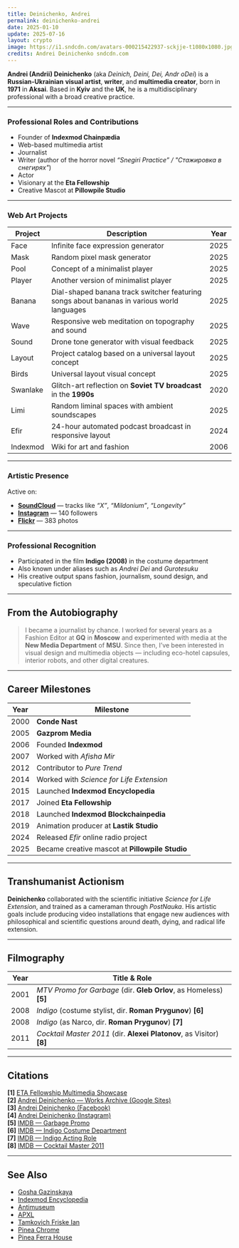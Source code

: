 ```yaml
---
title: Deinichenko, Andrei  
permalink: deinichenko-andrei  
date: 2025-01-10  
update: 2025-07-16  
layout: crypto  
image: https://i1.sndcdn.com/avatars-000215422937-sckjje-t1080x1080.jpg  
credits: Andrei Deinichenko sndcdn.com  
---
```


**Andrei (Andrii) Deinichenko** (aka *Deinich, Deini, Dei, Andr oDei*) is a **Russian-Ukrainian** **visual artist**, **writer**, and **multimedia creator**, born in **1971** in **Aksai**. Based in **Kyiv** and the **UK**, he is a multidisciplinary professional with a broad creative practice.

---

### Professional Roles and Contributions

- Founder of **Indexmod Chainpædia**
- Web-based multimedia artist
- Journalist
- Writer (author of the horror novel *“Snegiri Practice” / "Стажировка в снегирях"*)
- Actor
- Visionary at the **Eta Fellowship**
- Creative Mascot at **Pillowpile Studio**

---

### Web Art Projects

| Project     | Description                                                                                      | Year |
|-------------|--------------------------------------------------------------------------------------------------|------|
| Face        | Infinite face expression generator                                                               | 2025 |
| Mask        | Random pixel mask generator                                                                      | 2025 |
| Pool        | Concept of a minimalist player                                                                   | 2025 |
| Player      | Another version of minimalist player                                                             | 2025 |
| Banana      | Dial-shaped banana track switcher featuring songs about bananas in various world languages      | 2025 |
| Wave        | Responsive web meditation on topography and sound                                                | 2025 |
| Sound       | Drone tone generator with visual feedback                                                        | 2025 |
| Layout      | Project catalog based on a universal layout concept                                              | 2025 |
| Birds       | Universal layout visual concept                                                                  | 2025 |
| Swanlake    | Glitch-art reflection on **Soviet TV broadcast** in the **1990s**                                | 2020 |
| Limi        | Random liminal spaces with ambient soundscapes                                                   | 2025 |
| Efir        | 24-hour automated podcast broadcast in responsive layout                                         | 2024 |
| Indexmod    | Wiki for art and fashion                                                                         | 2006 |

---

### Artistic Presence

Active on:
- **[SoundCloud](https://soundcloud.com/deinichenko-andrei)** — tracks like *“Х”*, *“Mildonium”*, *“Longevity”*
- **[Instagram](https://www.instagram.com/andrei.deinichenko/)** — 140 followers
- **[Flickr](https://www.flickr.com/photos/49023353@N04/)** — 383 photos

---

### Professional Recognition

- Participated in the film **Indigo (2008)** in the costume department  
- Also known under aliases such as *Andrei Dei* and *Gurotesuku*  
- His creative output spans fashion, journalism, sound design, and speculative fiction

---

## From the Autobiography

> I became a journalist by chance. I worked for several years as a Fashion Editor at **GQ** in **Moscow** and experimented with media at the **New Media Department** of **MSU**. Since then, I’ve been interested in visual design and multimedia objects — including eco-hotel capsules, interior robots, and other digital creatures.

---

## Career Milestones

| Year | Milestone                                  |
|------|--------------------------------------------|
| 2000 | **Conde Nast**                             |
| 2005 | **Gazprom Media**                          |
| 2006 | Founded **Indexmod**                       |
| 2007 | Worked with *Afisha Mir*                   |
| 2012 | Contributor to *Pure Trend*                |
| 2014 | Worked with *Science for Life Extension*   |
| 2015 | Launched **Indexmod Encyclopedia**         |
| 2017 | Joined **Eta Fellowship**                  |
| 2018 | Launched **Indexmod Blockchainpedia**      |
| 2019 | Animation producer at **Lastik Studio**    |
| 2024 | Released *Efir* online radio project       |
| 2025 | Became creative mascot at **Pillowpile Studio** |

---

## Transhumanist Actionism

**Deinichenko** collaborated with the scientific initiative *Science for Life Extension*, and trained as a cameraman through *PostNauka*. His artistic goals include producing video installations that engage new audiences with philosophical and scientific questions around death, dying, and radical life extension.

---

## Filmography

| Year | Title & Role                                                                 |
|------|------------------------------------------------------------------------------|
| 2001 | *MTV Promo for Garbage* (dir. **Gleb Orlov**, as Homeless) **[5]**          |
| 2008 | *Indigo* (costume stylist, dir. **Roman Prygunov**) **[6]**                 |
| 2008 | *Indigo* (as Narco, dir. **Roman Prygunov**) **[7]**                        |
| 2011 | *Cocktail Master 2011* (dir. **Alexei Platonov**, as Visitor) **[8]**       |

---

## Citations

**[1]** [ETA Fellowship Multimedia Showcase](http://e-t-a.space/14-февраля-2018)  
**[2]** [Andrei Deinichenko — Works Archive (Google Sites)](https://sites.google.com/site/andreideinichenko/)  
**[3]** [Andrei Deinichenko (Facebook)](https://www.facebook.com/deinichenkoandrei/friends)  
**[4]** [Andrei Deinichenko (Instagram)](https://www.instagram.com/deinichenkoandrei/)  
**[5]** [IMDB — Garbage Promo](http://www.imdb.com/name/nm6826609/)  
**[6]** [IMDB — Indigo Costume Department](http://www.imdb.com/name/nm6826609/)  
**[7]** [IMDB — Indigo Acting Role](http://www.imdb.com/name/nm6826609/)  
**[8]** [IMDB — Cocktail Master 2011](http://www.imdb.com/name/nm6826609/)  

---

## See Also

+ [Gosha Gazinskaya](gosha-gazinskaya)  
+ [Indexmod Encyclopedia](indexmod-encyclopedia)  
+ [Antimuseum](antimuseum)  
+ [APXL](apxl)  
+ [Tamkovich Friske Ian](tamkovich-friske-ian)  
+ [Pinea Chrome](pinea-chrome)  
+ [Pinea Ferra House](pinea-ferra-house)  

<!-- Prompt:  
- Не менять язык статьи, сохранять оригинальный язык.  
- Если тема оформлена как "Имя Фамилия", заголовок должен быть "Фамилия, Имя".  
- Изменить title: A Template на основной топик в статье.  
- Создать permalink: на основе title.  
- Замени date: 2018-01-02 на created: текущую дату в таком же формате  
- Замени update: хххх-хх-хх текущую дату в таком же формате  
- Изменить заголовок раздела "Citations" на ## Citations.  
- Оформить ссылки в разделе "Citations" в формате: **[1]** [URL](URL).  
- При ссылке на источник в тексте, использовать формат: **[x]**, **[x]**.  
- Убедиться, что номера цитат соответствуют записям в разделе "Citations".  
- Сделать номера цитат кликабельными по указанному выше формату.  
- Добавить список связанных тем в том же формате.  
- Если есть списки - конвертируй их в таблицы  
- Выделяй даты, места, географические назавания, адреса, имена собственные **таким образом**  
- Использовать шаблон - "[Название темы](ссылка-на-тему)" для каждого пункта.  
- Раздел ## See also должен включаться автоматически в конец статьи.  
- Результат в md коде  
- Оставить этот Prompt после редактирования в конце кода.  
-->
